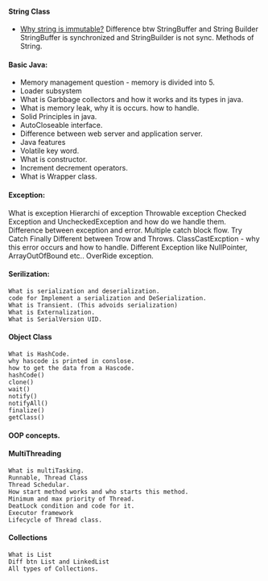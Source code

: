 #### String Class
- [Why string is immutable?](CoreJavaAnswers.md#question1)
    Difference btw StringBuffer and String Builder
        StringBuffer is synchronized and StringBuilder is not sync.
    Methods of String.
    
#### Basic Java:
- Memory management question - 
    memory is divided into 5.
- Loader subsystem 
- What is Garbbage collectors and how it works and its types in java.
- What is memory leak, why it is occurs. how to handle.
- Solid Principles in java.
- AutoCloseable interface. 
- Difference between web server and application server.
- Java features
- Volatile key word.
- What is constructor.
- Increment decrement operators.
- What is Wrapper class.

#### Exception:
  What is exception
  Hierarchi of exception
  Throwable exception
  Checked Exception and UncheckedException and how do we handle them.
  Difference  between exception and error.
  Multiple catch block flow.
  Try Catch Finally
  Different between Trow and Throws.
  ClassCastExcption - why this error occurs and how to handle.
  Different Exception like NullPointer, ArrayOutOfBound etc..
  OverRide exception.

#### Serilization:
    What is serialization and deserialization.
    code for Implement a serialization and DeSerialization.
    What is Transient. (This advoids serialization) 
    What is Externalization.
    What is SerialVersion UID.

#### Object Class
    What is HashCode.
    why hascode is printed in conslose.
    how to get the data from a Hascode.
    hashCode()
    clone()
    wait()
    notify()
    notifyAll()
    finalize()
    getClass()


#### OOP concepts.
#### MultiThreading
    What is multiTasking.
    Runnable, Thread Class
    Thread Schedular.
    How start method works and who starts this method.
    Minimum and max priority of Thread.
    DeatLock condition and code for it.
    Executor framework
    Lifecycle of Thread class.

#### Collections
    What is List
    Diff btn List and LinkedList
    All types of Collections.
    
